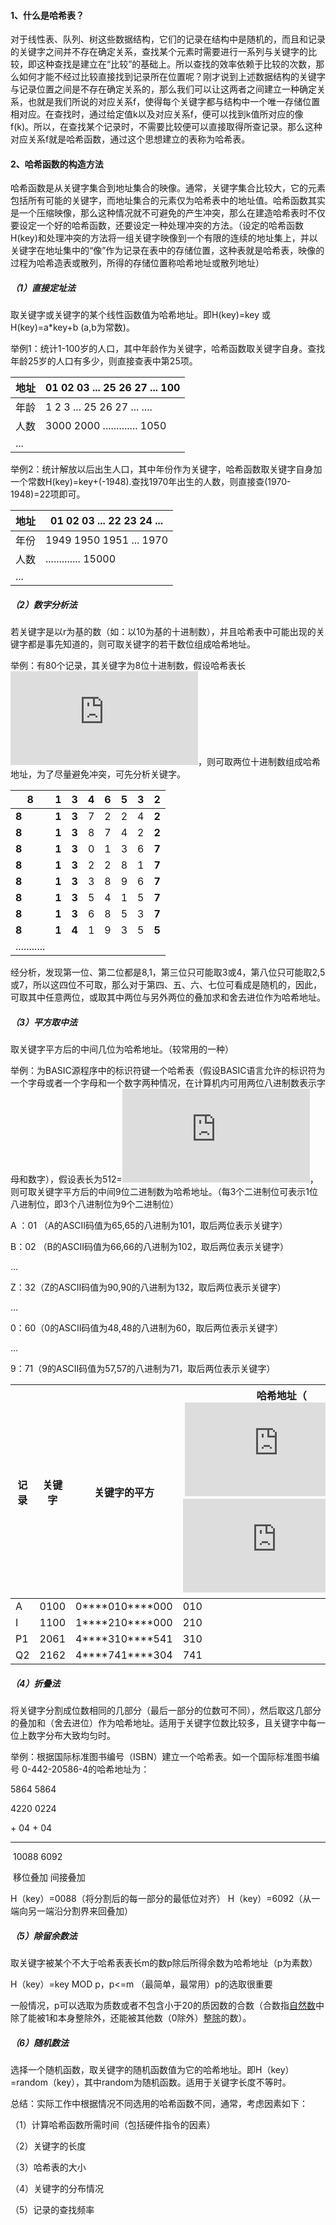 #### 1、什么是哈希表？

对于线性表、队列、树这些数据结构，它们的记录在结构中是随机的，而且和记录的关键字之间并不存在确定关系，查找某个元素时需要进行一系列与关键字的比较，即这种查找是建立在“比较”的基础上。所以查找的效率依赖于比较的次数，那么如何才能不经过比较直接找到记录所在位置呢？刚才说到上述数据结构的关键字与记录位置之间是不存在确定关系的，那么我们可以让这两者之间建立一种确定关系，也就是我们所说的对应关系f，使得每个关键字都与结构中一个唯一存储位置相对应。在查找时，通过给定值k以及对应关系f，便可以找到k值所对应的像f(k)。所以，在查找某个记录时，不需要比较便可以直接取得所查记录。那么这种对应关系f就是哈希函数，通过这个思想建立的表称为哈希表。

#### 2、哈希函数的构造方法

哈希函数是从关键字集合到地址集合的映像。通常，关键字集合比较大，它的元素包括所有可能的关键字，而地址集合的元素仅为哈希表中的地址值。哈希函数其实是一个压缩映像，那么这种情况就不可避免的产生冲突，那么在建造哈希表时不仅要设定一个好的哈希函数，还要设定一种处理冲突的方法。（设定的哈希函数H(key)和处理冲突的方法将一组关键字映像到一个有限的连续的地址集上，并以关键字在地址集中的“像”作为记录在表中的存储位置，这种表就是哈希表，映像的过程为哈希造表或散列，所得的存储位置称哈希地址或散列地址）

##### （1）直接定址法

取关键字或关键字的某个线性函数值为哈希地址。即H(key)=key 或 H(key)=a*key+b  (a,b为常数)。

举例1：统计1-100岁的人口，其中年龄作为关键字，哈希函数取关键字自身。查找年龄25岁的人口有多少，则直接查表中第25项。

| 地址 | 01      02     03  ...      25      26       27  ...  100  |
| ---- | ---------------------------------------------------------- |
| 年龄 | 1       2       3  ...       25      26      27  ...  .... |
| 人数 | 3000   2000  .............       1050                      |
| ...  |                                                            |

举例2：统计解放以后出生人口，其中年份作为关键字，哈希函数取关键字自身加一个常数H(key)=key+(-1948).查找1970年出生的人数，则直接查(1970-1948)=22项即可。

| 地址 | 01      02     03  ...      22      23       24  ... |
| ---- | ---------------------------------------------------- |
| 年份 | 1949   1950    1951  ...   1970                      |
| 人数 | .............       15000                            |
| ...  |                                                      |

##### （2）数字分析法

若关键字是以r为基的数（如：以10为基的十进制数），并且哈希表中可能出现的关键字都是事先知道的，则可取关键字的若干数位组成哈希地址。

举例：有80个记录，其关键字为8位十进制数，假设哈希表长![1000_{10}](https://private.codecogs.com/gif.latex?1000_%7B10%7D)，则可取两位十进制数组成哈希地址，为了尽量避免冲突，可先分析关键字。

| **8**       | **1** | **3** | 4    | 6    | 5    | 3    | **2** |
| ----------- | ----- | ----- | ---- | ---- | ---- | ---- | ----- |
| **8**       | **1** | **3** | 7    | 2    | 2    | 4    | **2** |
| **8**       | **1** | **3** | 8    | 7    | 4    | 2    | **2** |
| **8**       | **1** | **3** | 0    | 1    | 3    | 6    | **7** |
| **8**       | **1** | **3** | 2    | 2    | 8    | 1    | **7** |
| **8**       | **1** | **3** | 3    | 8    | 9    | 6    | **7** |
| **8**       | **1** | **3** | 5    | 4    | 1    | 5    | **7** |
| **8**       | **1** | **3** | 6    | 8    | 5    | 3    | **7** |
| **8**       | **1** | **4** | 1    | 9    | 3    | 5    | **5** |
| ........... |       |       |      |      |      |      |       |

经分析，发现第一位、第二位都是8,1，第三位只可能取3或4，第八位只可能取2,5或7，所以这四位不可取，那么对于第四、五、六、七位可看成是随机的，因此，可取其中任意两位，或取其中两位与另外两位的叠加求和舍去进位作为哈希地址。

##### （3）平方取中法

取关键字平方后的中间几位为哈希地址。（较常用的一种）

举例：为BASIC源程序中的标识符键一个哈希表（假设BASIC语言允许的标识符为一个字母或者一个字母和一个数字两种情况，在计算机内可用两位八进制数表示字母和数字），假设表长为512=![2^{9}](https://private.codecogs.com/gif.latex?2%5E%7B9%7D)，则可取关键字平方后的中间9位二进制数为哈希地址。（每3个二进制位可表示1位八进制位，即3个八进制位为9个二进制位）

A ：01 （A的ASCII码值为65,65的八进制为101，取后两位表示关键字）

B：02 （B的ASCII码值为66,66的八进制为102，取后两位表示关键字）

...

Z：32（Z的ASCII码值为90,90的八进制为132，取后两位表示关键字）

...

0：60（0的ASCII码值为48,48的八进制为60，取后两位表示关键字）

...

9：71（9的ASCII码值为57,57的八进制为71，取后两位表示关键字）

| 记录 | 关键字 | 关键字的平方      | 哈希地址（![2^{17}](https://private.codecogs.com/gif.latex?2%5E%7B17%7D)~![2^{9}](https://private.codecogs.com/gif.latex?2%5E%7B9%7D)） |
| ---- | ------ | ----------------- | ------------------------------------------------------------ |
| A    | 0100   | 0***\*010\****000 | 010                                                          |
| I    | 1100   | 1***\*210\****000 | 210                                                          |
| P1   | 2061   | 4***\*310\****541 | 310                                                          |
| Q2   | 2162   | 4***\*741\****304 | 741                                                          |

##### （4）折叠法

将关键字分割成位数相同的几部分（最后一部分的位数可不同），然后取这几部分的叠加和（舍去进位）作为哈希地址。适用于关键字位数比较多，且关键字中每一位上数字分布大致均匀时。

举例：根据国际标准图书编号（ISBN）建立一个哈希表。如一个国际标准图书编号 0-442-20586-4的哈希地址为：

   5864                                                         5864

   4220                                                         0224

\+     04                                                       +    04

------

​         10088                                                        6092

​        移位叠加                                                      间接叠加

H（key）=0088（将分割后的每一部分的最低位对齐）             H（key）=6092（从一端向另一端沿分割界来回叠加）

##### （5）除留余数法

取关键字被某个不大于哈希表表长m的数p除后所得余数为哈希地址（p为素数）

H（key）=key  MOD  p，p<=m  （最简单，最常用）p的选取很重要

一般情况，p可以选取为质数或者不包含小于20的质因数的合数（合数指[自然数](https://baike.baidu.com/item/自然数/385394)中除了能被1和本身整除外，还能被其他数（0除外）[整除](https://baike.baidu.com/item/整除/2452641)的数）。

##### （6）随机数法

选择一个随机函数，取关键字的随机函数值为它的哈希地址。即H（key）=random（key），其中random为随机函数。适用于关键字长度不等时。

总结：实际工作中根据情况不同选用的哈希函数不同，通常，考虑因素如下：

（1）计算哈希函数所需时间（包括硬件指令的因素）

（2）关键字的长度

（3）哈希表的大小

（4）关键字的分布情况

（5）记录的查找频率